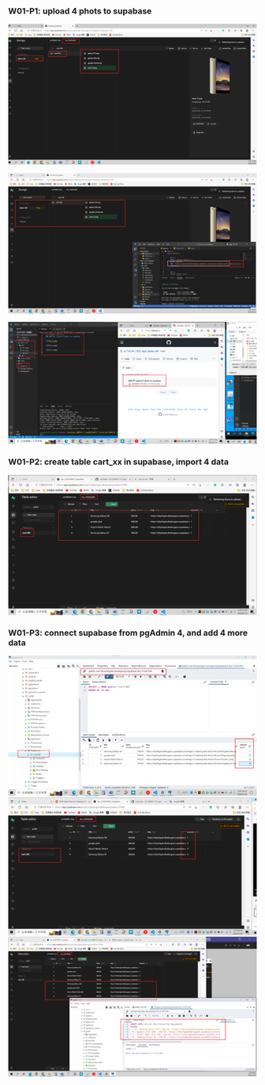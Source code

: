 ### W01-P1: upload 4 phots to supabase

![](P1-1.png)

![](P1-2.png)

![](P1-3.png)

### W01-P2: create table cart_xx in supabase, import 4 data

![](P2.png)

### W01-P3: connect supabase from pgAdmin 4, and add 4 more data

![](P3-1.png)
![](P3-2.png)
![](P3-3.png)
